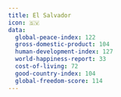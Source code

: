 ```yaml
---
title: El Salvador
icon: 🇸🇻
data:
  global-peace-index: 122
  gross-domestic-product: 104
  human-development-index: 127
  world-happiness-report: 33
  cost-of-living: 72
  good-country-index: 104
  global-freedom-score: 114
---
```

